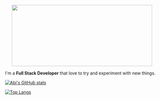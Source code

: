 <p align="center">
  <img src="https://github.com/elabi3/elabi3/blob/master/background.GIF" width="460" height="200" />
</p>

I'm a **Full Stack Developer** that love to try and experiment with new things.

[![Abi's GitHub stats](https://github-readme-stats.vercel.app/api?username=elabi3&count_private=true&show_icons=true)](https://github.com/elabi3)

[![Top Langs](https://github-readme-stats.vercel.app/api/top-langs/?username=anuraghazra&langs_count=8)](https://github.com/anuraghazra/github-readme-stats)

